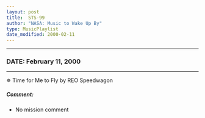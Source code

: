 ```yaml
---
layout: post
title:  STS-99
author: "NASA: Music to Wake Up By"
type: MusicPlaylist
date_modified: 2000-02-11
---
```


----
### DATE: February 11, 2000
----
✵ Time for Me to Fly by REO Speedwagon

##### Comment:
* No mission comment

